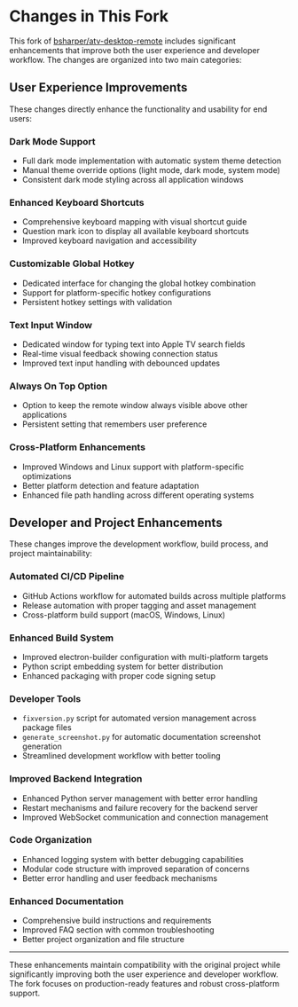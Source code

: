# Changes in This Fork

This fork of [bsharper/atv-desktop-remote](https://github.com/bsharper/atv-desktop-remote) includes significant enhancements that improve both the user experience and developer workflow. The changes are organized into two main categories:

## User Experience Improvements

These changes directly enhance the functionality and usability for end users:

### **Dark Mode Support**
- Full dark mode implementation with automatic system theme detection
- Manual theme override options (light mode, dark mode, system mode)
- Consistent dark mode styling across all application windows

### **Enhanced Keyboard Shortcuts**
- Comprehensive keyboard mapping with visual shortcut guide
- Question mark icon to display all available keyboard shortcuts
- Improved keyboard navigation and accessibility

### **Customizable Global Hotkey**
- Dedicated interface for changing the global hotkey combination
- Support for platform-specific hotkey configurations
- Persistent hotkey settings with validation

### **Text Input Window**
- Dedicated window for typing text into Apple TV search fields
- Real-time visual feedback showing connection status
- Improved text input handling with debounced updates

### **Always On Top Option**
- Option to keep the remote window always visible above other applications
- Persistent setting that remembers user preference

### **Cross-Platform Enhancements**
- Improved Windows and Linux support with platform-specific optimizations
- Better platform detection and feature adaptation
- Enhanced file path handling across different operating systems

## Developer and Project Enhancements

These changes improve the development workflow, build process, and project maintainability:

### **Automated CI/CD Pipeline**
- GitHub Actions workflow for automated builds across multiple platforms
- Release automation with proper tagging and asset management
- Cross-platform build support (macOS, Windows, Linux)

### **Enhanced Build System**
- Improved electron-builder configuration with multi-platform targets
- Python script embedding system for better distribution
- Enhanced packaging with proper code signing setup

### **Developer Tools**
- `fixversion.py` script for automated version management across package files
- `generate_screenshot.py` for automatic documentation screenshot generation
- Streamlined development workflow with better tooling

### **Improved Backend Integration**
- Enhanced Python server management with better error handling
- Restart mechanisms and failure recovery for the backend server
- Improved WebSocket communication and connection management

### **Code Organization**
- Enhanced logging system with better debugging capabilities
- Modular code structure with improved separation of concerns
- Better error handling and user feedback mechanisms

### **Enhanced Documentation**
- Comprehensive build instructions and requirements
- Improved FAQ section with common troubleshooting
- Better project organization and file structure

---

These enhancements maintain compatibility with the original project while significantly improving both the user experience and developer workflow. The fork focuses on production-ready features and robust cross-platform support.